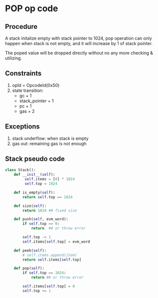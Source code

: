 # POP op code

## Procedure

A stack initalize empty with stack pointer to 1024, pop operation can only happen when stack is not empty, and it will increase by 1 of stack pointer.

The poped value will be dropped directly without no any more checking & utilizing.


## Constraints

1. opId = OpcodeId(0x50)
2. state transition:  
    - gc + 1
    - stack_pointer + 1
    - pc + 1
    - gas + 2

## Exceptions

1. stack underflow: when stack is empty
2. gas out: remaining gas is not enough 

## Stack pseudo code

```python
class Stack():
    def __init__(self):
         self.items = [0] * 1024
         self.top = 1024

    def is_empty(self):
        return self.top == 1024

    def size(self):
        return 1024 ## fixed size

    def push(self, evm_word):
        if self.top == 0:
            return  ## or throw error

        self.top -= 1
        self.items[self.top] = evm_word

    def peek(self):
        # self.items.append(item)
        return self.items[self.top]

    def pop(self):
        if self.top == 1024:
            return ## or throw error

        self.items[self.top] = 0
        self.top += 1
```
